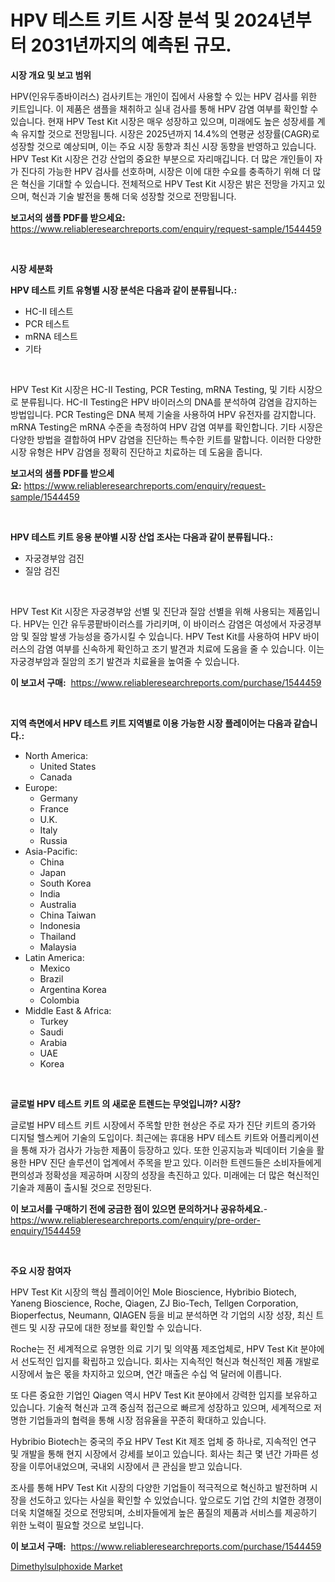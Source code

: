 <p><h1>HPV 테스트 키트 시장 분석 및 2024년부터 2031년까지의 예측된 규모.</h1></p><p><strong>시장 개요 및 보고 범위</strong></p>
<p><p>HPV(인유두종바이러스) 검사키트는 개인이 집에서 사용할 수 있는 HPV 검사를 위한 키트입니다. 이 제품은 샘플을 채취하고 실내 검사를 통해 HPV 감염 여부를 확인할 수 있습니다. 현재 HPV Test Kit 시장은 매우 성장하고 있으며, 미래에도 높은 성장세를 계속 유지할 것으로 전망됩니다. 시장은 2025년까지 14.4%의 연평균 성장률(CAGR)로 성장할 것으로 예상되며, 이는 주요 시장 동향과 최신 시장 동향을 반영하고 있습니다. HPV Test Kit 시장은 건강 산업의 중요한 부분으로 자리매깁니다. 더 많은 개인들이 자가 진다히 가능한 HPV 검사를 선호하며, 시장은 이에 대한 수요를 충족하기 위해 더 많은 혁신을 기대할 수 있습니다. 전체적으로 HPV Test Kit 시장은 밝은 전망을 가지고 있으며, 혁신과 기술 발전을 통해 더욱 성장할 것으로 전망됩니다.</p></p>
<p><strong>보고서의 샘플 PDF를 받으세요:</strong> <a href="https://www.reliableresearchreports.com/enquiry/request-sample/1544459">https://www.reliableresearchreports.com/enquiry/request-sample/1544459</a></p>
<p>&nbsp;</p>
<p><strong>시장 세분화</strong></p>
<p><strong>HPV 테스트 키트 유형별 시장 분석은 다음과 같이 분류됩니다.:</strong></p>
<p><ul><li>HC-Ⅱ 테스트</li><li>PCR 테스트</li><li>mRNA 테스트</li><li>기타</li></ul></p>
<p>&nbsp;</p>
<p><p>HPV Test Kit 시장은 HC-II Testing, PCR Testing, mRNA Testing, 및 기타 시장으로 분류됩니다. HC-II Testing은 HPV 바이러스의 DNA를 분석하여 감염을 감지하는 방법입니다. PCR Testing은 DNA 복제 기술을 사용하여 HPV 유전자를 감지합니다. mRNA Testing은 mRNA 수준을 측정하여 HPV 감염 여부를 확인합니다. 기타 시장은 다양한 방법을 결합하여 HPV 감염을 진단하는 특수한 키트를 말합니다. 이러한 다양한 시장 유형은 HPV 감염을 정확히 진단하고 치료하는 데 도움을 줍니다.</p></p>
<p><strong>보고서의 샘플 PDF를 받으세요:</strong>&nbsp;<a href="https://www.reliableresearchreports.com/enquiry/request-sample/1544459">https://www.reliableresearchreports.com/enquiry/request-sample/1544459</a></p>
<p>&nbsp;</p>
<p><strong> HPV 테스트 키트 응용 분야별 시장 산업 조사는 다음과 같이 분류됩니다.:</strong></p>
<p><ul><li>자궁경부암 검진</li><li>질암 검진</li></ul></p>
<p>&nbsp;</p>
<p><p>HPV Test Kit 시장은 자궁경부암 선별 및 진단과 질암 선별을 위해 사용되는 제품입니다. HPV는 인간 유두콩팥바이러스를 가리키며, 이 바이러스 감염은 여성에서 자궁경부암 및 질암 발생 가능성을 증가시킬 수 있습니다. HPV Test Kit를 사용하여 HPV 바이러스의 감염 여부를 신속하게 확인하고 조기 발견과 치료에 도움을 줄 수 있습니다. 이는 자궁경부암과 질암의 조기 발견과 치료율을 높여줄 수 있습니다.</p></p>
<p><strong>이 보고서 구매:</strong>&nbsp; <a href="https://www.reliableresearchreports.com/purchase/1544459">https://www.reliableresearchreports.com/purchase/1544459</a></p>
<p>&nbsp;</p>
<p><strong>지역 측면에서 HPV 테스트 키트 지역별로 이용 가능한 시장 플레이어는 다음과 같습니다.:</strong></p>
<p><ul>
    <li>
        North America:
        <ul>
            <li>United States</li>
            <li>Canada</li>
        </ul>
    </li>
    <li>
        Europe:
        <ul>
            <li>Germany</li>
            <li>France</li>
            <li>U.K.</li>
            <li>Italy</li>
            <li>Russia</li>
        </ul>
    </li>
    <li>
        Asia-Pacific:
        <ul>
            <li>China</li>
            <li>Japan</li>
            <li>South Korea</li>
            <li>India</li>
            <li>Australia</li>
            <li>China Taiwan</li>
            <li>Indonesia</li>
            <li>Thailand</li>
            <li>Malaysia</li>
        </ul>
    </li>
    <li>
        Latin America:
        <ul>
            <li>Mexico</li>
            <li>Brazil</li>
            <li>Argentina Korea</li>
            <li>Colombia</li>
        </ul>
    </li>
    <li>
        Middle East & Africa:
        <ul>
            <li>Turkey</li>
            <li>Saudi</li>
            <li>Arabia</li>
            <li>UAE</li>
            <li>Korea</li>
        </ul>
    </li>
    </ul></p>
<p>&nbsp;</p>
<p><strong>글로벌 HPV 테스트 키트 의 새로운 트렌드는 무엇입니까? 시장?</strong></p>
<p><p>글로벌 HPV 테스트 키트 시장에서 주목할 만한 현상은 주로 자가 진단 키트의 증가와 디지털 헬스케어 기술의 도입이다. 최근에는 휴대용 HPV 테스트 키트와 어플리케이션을 통해 자가 검사가 가능한 제품이 등장하고 있다. 또한 인공지능과 빅데이터 기술을 활용한 HPV 진단 솔루션이 업계에서 주목을 받고 있다. 이러한 트렌드들은 소비자들에게 편의성과 정확성을 제공하며 시장의 성장을 촉진하고 있다. 미래에는 더 많은 혁신적인 기술과 제품이 출시될 것으로 전망된다.</p></p>
<p><strong>이 보고서를 구매하기 전에 궁금한 점이 있으면 문의하거나 공유하세요.</strong>- <a href="https://www.reliableresearchreports.com/enquiry/pre-order-enquiry/1544459">https://www.reliableresearchreports.com/enquiry/pre-order-enquiry/1544459</a></p>
<p>&nbsp;</p>
<p><strong>주요 시장 참여자</strong></p>
<p><p>HPV Test Kit 시장의 핵심 플레이어인 Mole Bioscience, Hybribio Biotech, Yaneng Bioscience, Roche, Qiagen, ZJ Bio-Tech, Tellgen Corporation, Bioperfectus, Neumann, QIAGEN 등을 비교 분석하면 각 기업의 시장 성장, 최신 트렌드 및 시장 규모에 대한 정보를 확인할 수 있습니다.</p><p>Roche는 전 세계적으로 유명한 의료 기기 및 의약품 제조업체로, HPV Test Kit 분야에서 선도적인 입지를 확립하고 있습니다. 회사는 지속적인 혁신과 혁신적인 제품 개발로 시장에서 높은 몫을 차지하고 있으며, 연간 매출은 수십 억 달러에 이릅니다.</p><p>또 다른 중요한 기업인 Qiagen 역시 HPV Test Kit 분야에서 강력한 입지를 보유하고 있습니다. 기술적 혁신과 고객 중심적 접근으로 빠르게 성장하고 있으며, 세계적으로 저명한 기업들과의 협력을 통해 시장 점유율을 꾸준히 확대하고 있습니다.</p><p>Hybribio Biotech는 중국의 주요 HPV Test Kit 제조 업체 중 하나로, 지속적인 연구 및 개발을 통해 현지 시장에서 강세를 보이고 있습니다. 회사는 최근 몇 년간 가파른 성장을 이루어내었으며, 국내외 시장에서 큰 관심을 받고 있습니다.</p><p>조사를 통해 HPV Test Kit 시장의 다양한 기업들이 적극적으로 혁신하고 발전하며 시장을 선도하고 있다는 사실을 확인할 수 있었습니다. 앞으로도 기업 간의 치열한 경쟁이 더욱 치열해질 것으로 전망되며, 소비자들에게 높은 품질의 제품과 서비스를 제공하기 위한 노력이 필요할 것으로 보입니다.</p></p>
<p><strong>이 보고서 구매:</strong>&nbsp;&nbsp;<a href="https://www.reliableresearchreports.com/purchase/1544459">https://www.reliableresearchreports.com/purchase/1544459</a></p>
<p><p><a href="https://confirmed-shield-e13.notion.site/Dimethylsulphoxide-Market-Offers-Provide-Insightful-Data-for-the-Time-Period-from-2024-to-2031-and-a-85d49bacf3144a31a5c4244bc54c55e8">Dimethylsulphoxide Market</a></p></p>
